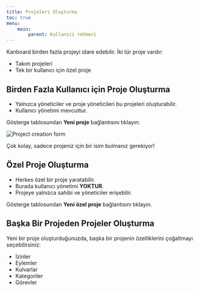 ```yaml
---
title: Projeleri Oluşturma
toc: true
menu:
    main:
        parent: Kullanici rehberi
---
```


Kanboard birden fazla projeyi idare edebilir. İki tür proje vardır:

- Takım projeleri
- Tek bir kullanıcı için özel proje

Birden Fazla Kullanıcı için Proje Oluşturma
-------------------------------------------

- Yalnızca yöneticiler ve proje yöneticileri bu projeleri oluşturabilir.
- Kullanıcı yönetimi mevcuttur.

Gösterge tablosundan **Yeni proje** bağlantısını tıklayın:

![Project creation form](/images/v1/new-project.png)

Çok kolay, sadece projeniz için bir isim bulmanız gerekiyor!

Özel Proje Oluşturma
--------------------

- Herkes özel bir proje yaratabilir.
- Burada kullanıcı yönetimi **YOKTUR**.
- Projeye yalnızca sahibi ve yöneticiler erişebilir.

Gösterge tablosundan **Yeni özel proje** bağlantısını tıklayın.

Başka Bir Projeden Projeler Oluşturma
-------------------------------------

Yeni bir proje oluşturduğunuzda, başka bir projenin özelliklerini çoğaltmayı seçebilirsiniz:

- İzinler
- Eylemler
- Kulvarlar
- Kategoriler
- Görevler
